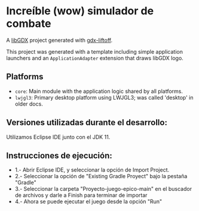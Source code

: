 # Increíble (wow) simulador de combate

A [libGDX](https://libgdx.com/) project generated with [gdx-liftoff](https://github.com/libgdx/gdx-liftoff).

This project was generated with a template including simple application launchers and an `ApplicationAdapter` extension that draws libGDX logo.

## Platforms

- `core`: Main module with the application logic shared by all platforms.
- `lwjgl3`: Primary desktop platform using LWJGL3; was called 'desktop' in older docs.

## Versiones utilizadas durante el desarrollo:

Utilizamos Eclipse IDE junto con el JDK 11.

## Instrucciones de ejecución:

- 1.- Abrir Eclipse IDE, y seleccionar la opción de Import Project.
- 2.- Seleccionar la opción de "Existing Gradle Proyect" bajo la pestaña "Gradle"
- 3.- Seleccionar la carpeta "Proyecto-juego-epico-main" en el buscador de archivos y darle a Finish para terminar de importar
- 4.- Ahora se puede ejecutar el juego desde la opción "Run"
